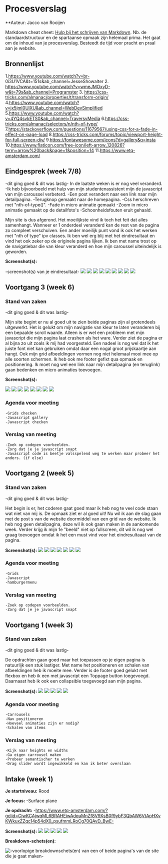 # Procesverslag
**Auteur: Jacco van Rooijen

Markdown cheat cheet: [Hulp bij het schrijven van Markdown](https://github.com/adam-p/markdown-here/wiki/Markdown-Cheatsheet). Nb. de standaardstructuur en de spartaanse opmaak zijn helemaal prima. Het gaat om de inhoud van je procesverslag. Besteedt de tijd voor pracht en praal aan je website.



## Bronnenlijst
1.https://www.youtube.com/watch?v=br-		0i3U1VCA&t=151s&ab_channel=JesseShowalter
2. https://www.youtube.com/watch?v=wmeJMOxyD-w&t=79s&ab_channel=Programster
3. https://css-tricks.com/almanac/properties/t/transform-origin/
4.https://www.youtube.com/watch?v=jx5jmI0UlXU&ab_channel=WebDevSimplified
5.https://www.youtube.com/watch?v=4YQ4svkETS0&ab_channel=TraversyMedia
6.https://css-tricks.com/almanac/selectors/n/nth-of-type/
7.https://stackoverflow.com/questions/11679567/using-css-for-a-fade-in-effect-on-page-load
8.https://css-tricks.com/forums/topic/viewport-height-for-full-screen-div/
9.https://fontawesome.com/icons?d=gallery&q=insta
10.https://www.flaticon.com/free-icon/left-arrow_120826?term=arrow%20back&page=1&position=14
11.https://www.etq-amsterdam.com/

## Eindgesprek (week 7/8)

-dit ging goed & dit was lastig-
In de laatste weken is er nog veel veranderd. 
	-Ik heb bijvoorbeeld met hulp van mijn studentenassistent mijn de javascript van mijn caroussel verbeterd. 
	-Een post verandert naar een link naar mijn detailpagina.
	-Terugknop gemaakt naar de homepagina.
	-Css herschreven met "nth-of-type()".
	-Fade in micro animatie gemaakt
	-Zoom in micro animatie gemaakt op de detailfoto's
	-Schoonheidsfouten eruit gehaald.
	
Mijn site is dus afgerond. Het moeilijkste vind ik toch het feit dat alles samenhangt. Wanneer er 1 onderdeel veranderd kan de rest van de pagina zo compleet verschuiven. Een ander moeilijk punt vond ik ook het werken met "nth of type" ipv classes. Ik ben wel erg blij met het eindresultaat en vind het ook zeker op de originele pagina lijken. Ik ben met name trost op de navigatiebar die van kleur veranderd en hoe mijn caroussel uiteindelijk is geworden.

**Screenshot(s):**

-screenshot(s) van je eindresultaat-
![](screenshots/Schermafbeeldingt.png)
![](screenshots/Schermafbeeldingu.png)
![](screenshots/Schermafbeeldingv.png)
![](screenshots/Schermafbeeldingw.png)
![](screenshots/Schermafbeeldingx.png)
![](screenshots/Schermafbeeldingy.png)
![](screenshots/Schermafbeeldingz.png)
![](screenshots/Schermafbeeldinga2.png)
![](screenshots/Schermafbeeldingb2.png)



## Voortgang 3 (week 6)

### Stand van zaken

-dit ging goed & dit was lastig-

Mijn site begint er nu al goed uit te zien beide paginas zijn al grotendeels uitgewerkt. Het is gelukt om mijn navigatie van kleur te laten veranderen bij een bepaalde scroll waarde. Alleen is er wel een probleem met mijn javascript die mijn pagina laat crashen als het ware. Verder ziet de pagina er al bijna zo uit zoals ik mij had voorgesteld. Een nadeel is nog wel dat ik het juiste font niet kan gebruiken omdat daar een nogal groot prijskaartje aan hangt. Ook mijn grid afbeeldingen vormen nog niet helemaal mooi mee op alle soorten schermen. Ik heb ook me footer gefixt qua opmaak en positionering. Ik moet nog wel een link naar mijn detailpagina (en teruglink) gaan bedenken en micro animaties toevoegen.

**Screenshot(s):**

![](screenshots/Schermafbeelding-crash1.png)
![](screenshots/Schermafbeelding-crash2.png)
![](screenshots/Schermafbeeldingm.png)
![](screenshots/Schermafbeeldingn.png)
![](screenshots/Schermafbeeldingo.png)
![](screenshots/Schermafbeeldingq.png)
![](screenshots/Schermafbeeldingr.png)
![](screenshots/Schermafbeeldings.png)


### Agenda voor meeting

	-Grids checken
	-Javascript gallery
	-Javascript checken

### Verslag van meeting
	
	-Zoek op codepen voorbeelden.
	-Zorg dat je je javascript snapt
	-Javascript code is beetje valsspelend weg te werken maar probeer het anders. (if else)
	





## Voortgang 2 (week 5)

### Stand van zaken

-dit ging goed & dit was lastig-

Het begin is er, het coderen gaat goed maar ik heb nog te veel code staan wat niet van mij is. De opmaak ziet er al goed uit! Nu wil ik aan de slag gaan met de post s van de website doormiddel van een grid van de website. Ik heb nog geen detailpagina, deze wil ik ook  gaan maken in de aankomende week. Verder krijg ik mijn 1e "beeld" niet op fullscreen, dit wil ik nog wel graag toevoegen omdat ik het een must vind voor het eindresultaaat van de pagina.

**Screenshot(s):**
![](screenshots/Schermafbeeldingf.png)
![](screenshots/Schermafbeeldingg.png)
![](screenshots/Schermafbeeldingh.png)
![](screenshots/Schermafbeeldingi.png)
![](screenshots/Schermafbeeldingj.png)
![](screenshots/Schermafbeeldingk.png)
![](screenshots/Schermafbeeldingl.png)


### Agenda voor meeting

	-Grids
	-Javascript
	-hamburgermenu

### Verslag van meeting
	
	-Zoek op codepen voorbeelden.
	-Zorg dat je je javascript snapt
	





## Voortgang 1 (week 3)

### Stand van zaken

-dit ging goed & dit was lastig-

De opdrachten gaan goed maar het toepassen op je eigen pagina is natuurlijk een stuk lastiger. Met name het positioneren en schalen van afbeeldingen heb ik moeite mee. Verder is de footer goed gelukt met flexbox en heb ik een met javascript een Toppage button toegevoegd. Daarnaast heb ik ook een collapsible toegevoegd aan mijn pagina.

**Screenshot(s):**
![](screenshots/Schermafbeelding1.png)
![](screenshots/Schermafbeelding2.png)
![](screenshots/Schermafbeelding3.png)
![](screenshots/Schermafbeelding4.png)
![](screenshots/Schermafbeelding5.png)


### Agenda voor meeting

	-Carrousels
	-Nav positioneren
	-Hoeveel animaties zijn er nodig?
	-Schalen van items

### Verslag van meeting

	-Kijk naar heights en widths
	-Ga eigen carrousel maken
	-Probeer semantischer te werken
	-Drag slider wordt ingewikkeld en kan ik beter overslaan


## Intake (week 1)

**Je startniveau:** Rood

**Je focus:** -Surface plane

**Je opdracht:** -https://www.etq-amsterdam.com/?gclid=CjwKCAjwqML6BRAHEiwAdquMnZf8V9XsB0f9ybF3QbAW6VtApHXvKWkuxZZqc14p54dX0_psufmmLRoCg70QAvD_BwE-

**Screenshot(s):**
![](screenshots/Schermafbeeldinga.png)
![](screenshots/Schermafbeeldingb.png)
![](screenshots/Schermafbeeldingc.png)
![](screenshots/Schermafbeeldingd.png)
![](screenshots/Schermafbeeldinge.png)

**Breakdown-schets(en):**

![-voorlopige breakdownschets(en) van een of beide pagina's van de site die je gaat maken-](images/dummy-image.svg)
